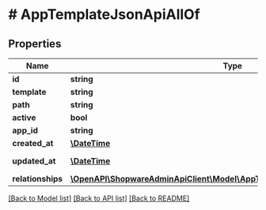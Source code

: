 # # AppTemplateJsonApiAllOf

## Properties

Name | Type | Description | Notes
------------ | ------------- | ------------- | -------------
**id** | **string** |  | [optional]
**template** | **string** |  |
**path** | **string** |  |
**active** | **bool** |  |
**app_id** | **string** |  |
**created_at** | [**\DateTime**](\DateTime.md) |  | [readonly]
**updated_at** | [**\DateTime**](\DateTime.md) |  | [optional] [readonly]
**relationships** | [**\OpenAPI\ShopwareAdminApiClient\Model\AppTemplateJsonApiAllOfRelationships**](AppTemplateJsonApiAllOfRelationships.md) |  | [optional]

[[Back to Model list]](../../README.md#models) [[Back to API list]](../../README.md#endpoints) [[Back to README]](../../README.md)
